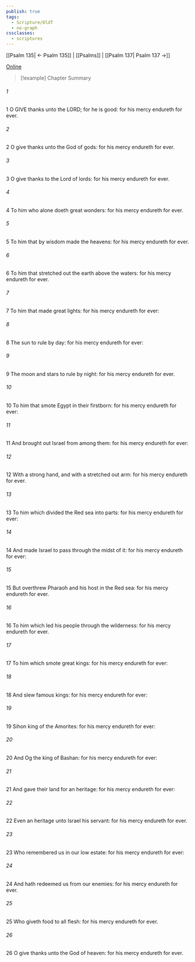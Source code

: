 ```yaml
---
publish: true
tags:
  - Scripture/OldT
  - no-graph
cssclasses:
  - scriptures
---
```

[[Psalm 135| ← Psalm 135]] | [[Psalms]] | [[Psalm 137| Psalm 137 →]]

[Online](https://churchofjesuschrist.org/study/scriptures/ot/ps/136?lang=eng)

>[!example] Chapter Summary
>
###### 1
1 O GIVE thanks unto the LORD; for he is good: for his mercy endureth for ever.
###### 2
2 O give thanks unto the God of gods: for his mercy endureth for ever.
###### 3
3 O give thanks to the Lord of lords: for his mercy endureth for ever.
###### 4
4 To him who alone doeth great wonders: for his mercy endureth for ever.
###### 5
5 To him that by wisdom made the heavens: for his mercy endureth for ever.
###### 6
6 To him that stretched out the earth above the waters: for his mercy endureth for ever.
###### 7
7 To him that made great lights: for his mercy endureth for ever:
###### 8
8 The sun to rule by day: for his mercy endureth for ever:
###### 9
9 The moon and stars to rule by night: for his mercy endureth for ever.
###### 10
10 To him that smote Egypt in their firstborn: for his mercy endureth for ever:
###### 11
11 And brought out Israel from among them: for his mercy endureth for ever:
###### 12
12 With a strong hand, and with a stretched out arm: for his mercy endureth for ever.
###### 13
13 To him which divided the Red sea into parts: for his mercy endureth for ever:
###### 14
14 And made Israel to pass through the midst of it: for his mercy endureth for ever:
###### 15
15 But overthrew Pharaoh and his host in the Red sea: for his mercy endureth for ever.
###### 16
16 To him which led his people through the wilderness: for his mercy endureth for ever.
###### 17
17 To him which smote great kings: for his mercy endureth for ever:
###### 18
18 And slew famous kings: for his mercy endureth for ever:
###### 19
19 Sihon king of the Amorites: for his mercy endureth for ever:
###### 20
20 And Og the king of Bashan: for his mercy endureth for ever:
###### 21
21 And gave their land for an heritage: for his mercy endureth for ever:
###### 22
22 Even an heritage unto Israel his servant: for his mercy endureth for ever.
###### 23
23 Who remembered us in our low estate: for his mercy endureth for ever:
###### 24
24 And hath redeemed us from our enemies: for his mercy endureth for ever.
###### 25
25 Who giveth food to all flesh: for his mercy endureth for ever.
###### 26
26 O give thanks unto the God of heaven: for his mercy endureth for ever.



